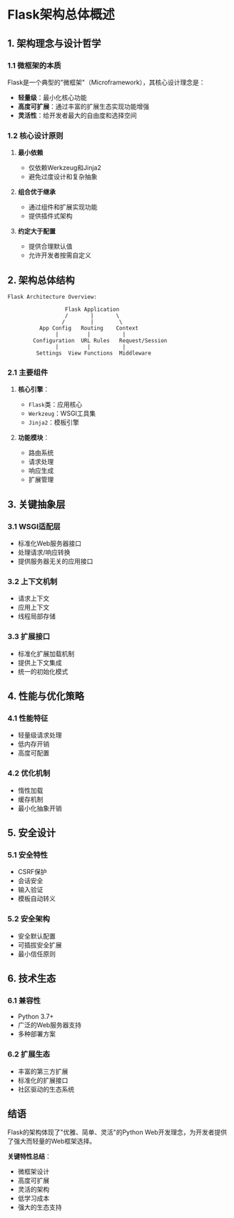 # Flask架构总体概述

## 1. 架构理念与设计哲学

### 1.1 微框架的本质

Flask是一个典型的"微框架"（Microframework），其核心设计理念是：
- **轻量级**：最小化核心功能
- **高度可扩展**：通过丰富的扩展生态实现功能增强
- **灵活性**：给开发者最大的自由度和选择空间

### 1.2 核心设计原则

1. **最小依赖**
   - 仅依赖Werkzeug和Jinja2
   - 避免过度设计和复杂抽象

2. **组合优于继承**
   - 通过组件和扩展实现功能
   - 提供插件式架构

3. **约定大于配置**
   - 提供合理默认值
   - 允许开发者按需自定义

## 2. 架构总体结构

```
Flask Architecture Overview:

                  Flask Application
                  /       |       \
                 /        |        \
          App Config   Routing    Context
               |         |          |
        Configuration  URL Rules   Request/Session
               |         |          |
         Settings  View Functions  Middleware
```

### 2.1 主要组件

1. **核心引擎**：
   - `Flask`类：应用核心
   - `Werkzeug`：WSGI工具集
   - `Jinja2`：模板引擎

2. **功能模块**：
   - 路由系统
   - 请求处理
   - 响应生成
   - 扩展管理

## 3. 关键抽象层

### 3.1 WSGI适配层
- 标准化Web服务器接口
- 处理请求/响应转换
- 提供服务器无关的应用接口

### 3.2 上下文机制
- 请求上下文
- 应用上下文
- 线程局部存储

### 3.3 扩展接口
- 标准化扩展加载机制
- 提供上下文集成
- 统一的初始化模式

## 4. 性能与优化策略

### 4.1 性能特征
- 轻量级请求处理
- 低内存开销
- 高度可配置

### 4.2 优化机制
- 惰性加载
- 缓存机制
- 最小化抽象开销

## 5. 安全设计

### 5.1 安全特性
- CSRF保护
- 会话安全
- 输入验证
- 模板自动转义

### 5.2 安全架构
- 安全默认配置
- 可插拔安全扩展
- 最小信任原则

## 6. 技术生态

### 6.1 兼容性
- Python 3.7+
- 广泛的Web服务器支持
- 多种部署方案

### 6.2 扩展生态
- 丰富的第三方扩展
- 标准化的扩展接口
- 社区驱动的生态系统

## 结语

Flask的架构体现了"优雅、简单、灵活"的Python Web开发理念，为开发者提供了强大而轻量的Web框架选择。

**关键特性总结**：
- 微框架设计
- 高度可扩展
- 灵活的架构
- 低学习成本
- 强大的生态支持
